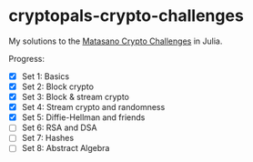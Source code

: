 # cryptopals-crypto-challenges

My solutions to the [Matasano Crypto Challenges](https://cryptopals.com) in Julia.

Progress:

- [X] Set 1: Basics
- [X] Set 2: Block crypto
- [X] Set 3: Block & stream crypto
- [X] Set 4: Stream crypto and randomness
- [X] Set 5: Diffie-Hellman and friends
- [ ] Set 6: RSA and DSA
- [ ] Set 7: Hashes
- [ ] Set 8: Abstract Algebra
